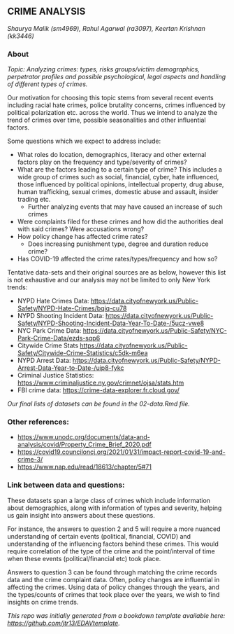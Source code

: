 ## CRIME ANALYSIS

*Shaurya Malik (sm4969), Rahul Agarwal (ra3097), Keertan Krishnan (kk3446)*

### About

*Topic: Analyzing crimes: types, risks groups/victim demographics, perpetrator profiles and possible psychological, legal aspects and handling of different types of crimes.*

Our motivation for choosing this topic stems from several recent events including racial hate crimes, police brutality concerns, crimes influenced by political polarization etc. across the world. Thus we intend to analyze the trend of crimes over time, possible seasonalities and other influential factors.

Some questions which we expect to address include:

- What roles do location, demographics, literacy and other external factors play on the frequency and type/severity of crimes?
- What are the factors leading to a certain type of crime? This includes a wide group of crimes such as social, financial, cyber, hate influenced, those influenced by political opinions, intellectual property, drug abuse, human trafficking, sexual crimes, domestic abuse and assault, insider trading etc.
  - Further analyzing events that may have caused an increase of such crimes
- Were complaints filed for these crimes and how did the authorities deal with said crimes? Were accusations wrong?
- How policy change has affected crime rates?
  - Does increasing punishment type, degree and duration reduce crime?
- Has COVID-19 affected the crime rates/types/frequency and how so?

Tentative data-sets and their original sources are as below, however this list is not exhaustive and our analysis may not be limited to only New York trends:

- NYPD Hate Crimes Data: https://data.cityofnewyork.us/Public-Safety/NYPD-Hate-Crimes/bqiq-cu78
- NYPD Shooting Incident Data: https://data.cityofnewyork.us/Public-Safety/NYPD-Shooting-Incident-Data-Year-To-Date-/5ucz-vwe8
- NYC Park Crime Data: https://data.cityofnewyork.us/Public-Safety/NYC-Park-Crime-Data/ezds-sqp6
- Citywide Crime Stats https://data.cityofnewyork.us/Public-Safety/Citywide-Crime-Statistics/c5dk-m6ea
- NYPD Arrest Data: https://data.cityofnewyork.us/Public-Safety/NYPD-Arrest-Data-Year-to-Date-/uip8-fykc
- Criminal Justice Statistics: https://www.criminaljustice.ny.gov/crimnet/ojsa/stats.htm
- FBI crime data: https://crime-data-explorer.fr.cloud.gov/

*Our final lists of datasets can be found in the 02-data.Rmd file.*

### Other references:

- https://www.unodc.org/documents/data-and-analysis/covid/Property_Crime_Brief_2020.pdf
- https://covid19.counciloncj.org/2021/01/31/impact-report-covid-19-and-crime-3/
- https://www.nap.edu/read/18613/chapter/5#71

### Link between data and questions:

These datasets span a large class of crimes which include information about demographics, along with information of types and severity, helping us gain insight into answers about these questions.

For instance, the answers to question 2 and 5 will require a more nuanced understanding of certain events (political, financial, COVID) and understanding of the influencing factors behind these crimes. This would require correlation of the type of the crime and the point/interval of time when these events (political/financial etc) took place.

Answers to question 3 can be found through matching the crime records data and the crime complaint data. Often, policy changes are influential in affecting the crimes. Using data of policy changes through the years, and the types/counts of crimes that took place over the years, we wish to find insights on crime trends.	

*This repo was initially generated from a bookdown template available here: https://github.com/jtr13/EDAVtemplate.*	



